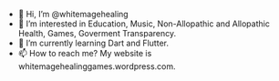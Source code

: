 - 👋 Hi, I’m @whitemagehealing
- 👀 I’m interested in Education, Music, Non-Allopathic and Allopathic Health, Games, Goverment Transparency.
- 🌱 I’m currently learning Dart and Flutter.
- 📫 How to reach me? My website is whitemagehealinggames.wordpress.com.

<!---
whitemagehealing/whitemagehealing is a ✨ special ✨ repository because its `README.md` (this file) appears on your GitHub profile.
You can click the Preview link to take a look at your changes.
--->
